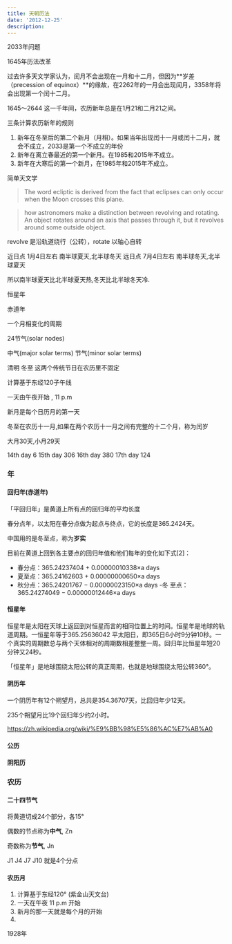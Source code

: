 ```yaml
---
title: 天朝历法
date: '2012-12-25'
description:
---
```


2033年问题

1645年历法改革

过去许多天文学家认为，闰月不会出现在一月和十二月，但因为**岁差（precession of equinox）**的缘故，在2262年的一月会出现闰月，3358年将会出现第一个闰十二月。

1645～2644 这一千年间，农历新年总是在1月21和二月21之间。

三条计算农历新年的规则

1. 新年在冬至后的第二个新月（月相）。如果当年出现闰十一月或闰十二月，就会不成立，2033是第一个不成立的年份
2. 新年在离立春最近的第一个新月。在1985和2015年不成立。
3. 新年在大寒后的第一个新月，在1985年和2015年不成立。


简单天文学

> The word ecliptic is derived from the fact that eclipses can only occur when the Moon crosses this plane.

> how astronomers make a distinction between revolving and rotating. An object rotates around an axis that passes through it, but it revolves around some outside object.

revolve 是沿轨道绕行（公转），rotate 以轴心自转

近日点 1月4日左右 南半球夏天,北半球冬天
远日点 7月4日左右 南半球冬天,北半球夏天

所以南半球夏天比北半球夏天热,冬天比北半球冬天冷.

恒星年

赤道年

一个月相变化的周期


24节气(solar nodes)

中气(major solar terms) 节气(minor solar terms)

清明 冬至 这两个传统节日在农历里不固定


计算基于东经120子午线

一天由午夜开始 , 11 p.m 

新月是每个日历月的第一天

冬至在农历十一月,如果在两个农历十一月之间有完整的十二个月，称为闰岁


大月30天,小月29天

14th day 6
15th day 306
16th day 380
17th day 124


### 年

#### 回归年(赤道年)

「平回归年」是黄道上所有点的回归年的平均长度

春分点年，以太阳在春分点做为起点与终点，它的长度是365.2424天。

中国用的是冬至点，称为**岁实**


目前在黄道上回到各主要点的回归年值和他们每年的变化如下式[2]：
- 春分点：365.24237404 + 0.00000010338×a days
- 夏至点：365.24162603 + 0.00000000650×a days
- 秋分点：365.24201767 − 0.00000023150×a days
-冬 至点：365.24274049 − 0.00000012446×a days

#### 恒星年

恒星年是太阳在天球上返回到对恒星而言的相同位置上的时间。恒星年是地球的轨道周期。一恒星年等于365.25636042 平太阳日，即365日6小时9分钟10秒。一个真实的周期数总与两个天体相对的周期数相差整整一周。回归年比恒星年短20分钟又24秒。

「恒星年」是地球围绕太阳公转的真正周期，也就是地球围绕太阳公转360°。


#### 阴历年

一个阴历年有12个朔望月，总共是354.36707天，比回归年少12天。

235个朔望月比19个回归年少约2小时。

https://zh.wikipedia.org/wiki/%E9%BB%98%E5%86%AC%E7%AB%A0


#### 公历

#### 阴阳历


### 农历

#### 二十四节气

将黄道切成24个部分，各15°

偶数的节点称为**中气**, Zn

奇数称为**节气**, Jn

J1 J4 J7 J10 就是4个分点

#### 农历月

1. 计算基于东经120° (紫金山天文台)
2. 一天在午夜 11 p.m 开始
3. 新月的那一天就是每个月的开始
4. 


1928年
